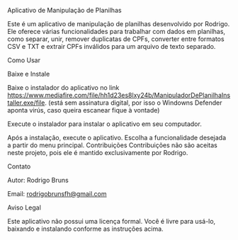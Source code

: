 Aplicativo de Manipulação de Planilhas

Este é um aplicativo de manipulação de planilhas desenvolvido por Rodrigo. Ele oferece várias funcionalidades para trabalhar com dados em planilhas, como separar, unir, remover duplicatas de CPFs, converter entre formatos CSV e TXT e extrair CPFs inválidos para um arquivo de texto separado.

Como Usar

Baixe e Instale


Baixe o instalador do aplicativo no link https://www.mediafire.com/file/hh1d23es8lxy24b/ManipuladorDePlanilhaInstaller.exe/file.
(está sem assinatura digital, por isso o Windowns Defender aponta virús, caso queira escanear fique à vontade)

Execute o instalador para instalar o aplicativo em seu computador.


Após a instalação, execute o aplicativo.
Escolha a funcionalidade desejada a partir do menu principal.
Contribuições
Contribuições não são aceitas neste projeto, pois ele é mantido exclusivamente por Rodrigo.


Contato

Autor: Rodrigo Bruns

Email: rodrigobrunsfh@gmail.com


Aviso Legal

Este aplicativo não possui uma licença formal. Você é livre para usá-lo, baixando e instalando conforme as instruções acima.
